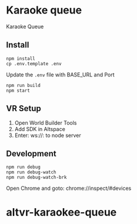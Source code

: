 # Karaoke queue
Karaoke Queue

## Install
```
npm install
cp .env.template .env
```

Update the `.env` file with BASE_URL and Port

```
npm run build
npm start
```

## VR Setup
1. Open World Builder Tools
1. Add SDK in Altspace
1. Enter: ws://<host>:<port> to node server

## Development
```
npm run debug
npm run debug-watch
npm run debug-watch-brk
```
Open Chrome and goto: chrome://inspect/#devices

# altvr-karaokee-queue
